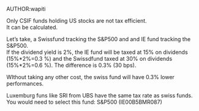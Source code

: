 AUTHOR:wapiti

Only CSIF funds holding US stocks are not tax efficient.  
It can be calculated.

Let’s take, a Swissfund tracking the S&P500 and and IE fund tracking the S&P500.  
If the dividend yield is 2%, the IE fund will be taxed at 15% on dividends (15%\*2%=0.3 %) and the Swissdfund taxed at 30% on dividends (15%\*2%=0.6 %). The difference is 0.3% (30 bps).

WIthout taking any other cost, the swiss fund will have 0.3% lower performances.

Luxemburg funs like SRI from UBS have the same tax rate as swiss funds.  
You would need to select this fund: S&P500 (IE00B5BMR087)